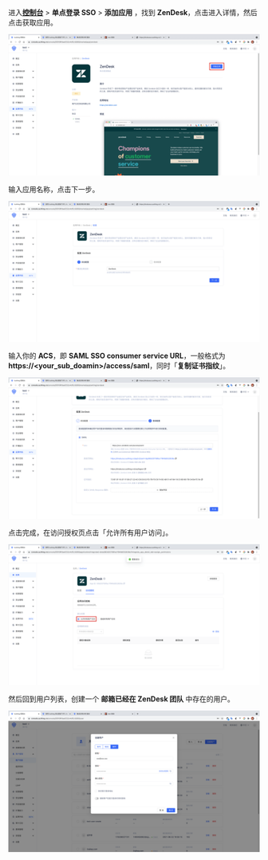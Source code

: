 <IntegrationDetailCard :title="`在 ${$localeConfig.brandName} 中创建应用`">

进入[**控制台**](https://console.genauth.ai) > **单点登录 SSO** > **添加应用** ，找到 **ZenDesk**，点击进入详情，然后点击获取应用。

<img src="../../images/integration/zendesk/1-1.png" class="md-img-padding" />

输入应用名称，点击下一步。

<img src="../../images/integration/zendesk/1-2.png" class="md-img-padding" />

输入你的 **ACS**，即 **SAML SSO consumer service URL**，一般格式为 **https://<your_sub_doamin>/access/saml**，同时「**复制证书指纹**」。

<img src="../../images/integration/zendesk/1-3.png" class="md-img-padding" />

点击完成，在访问授权页点击「允许所有用户访问」。

<img src="../../images/integration/zendesk/1-4.png" class="md-img-padding" />

然后回到用户列表，创建一个 **邮箱已经在 ZenDesk 团队** 中存在的用户。

<img src="../../images/integration/zendesk/1-5.png" class="md-img-padding" />

</IntegrationDetailCard>
